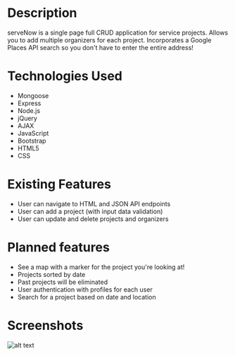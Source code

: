 # Description
serveNow is a single page full CRUD application for service projects. Allows you to add multiple organizers for each project. Incorporates a Google Places API search so you don't have to enter the entire address!

# Technologies Used
* Mongoose
* Express
* Node.js
* jQuery
* AJAX
* JavaScript
* Bootstrap
* HTML5
* CSS

# Existing Features
* User can navigate to HTML and JSON API endpoints
* User can add a project (with input data validation)
* User can update and delete projects and organizers

# Planned features
* See a map with a marker for the project you're looking at!
* Projects sorted by date
* Past projects will be eliminated
* User authentication with profiles for each user
* Search for a project based on date and location

# Screenshots
![alt text](https://github.com/Kranjbar/project-01/blob/master/public/images/createProjectForm.png "Form")